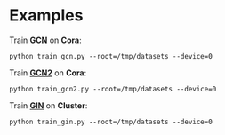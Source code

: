 # Examples

Train [**GCN**](https://arxiv.org/abs/1609.02907) on **Cora**:

```
python train_gcn.py --root=/tmp/datasets --device=0
```

Train [**GCN2**](https://arxiv.org/abs/1902.07153) on **Cora**:

```
python train_gcn2.py --root=/tmp/datasets --device=0
```

Train [**GIN**](https://arxiv.org/abs/1810.00826) on **Cluster**:

```
python train_gin.py --root=/tmp/datasets --device=0
```
